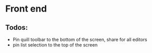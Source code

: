 # Front end

## Todos:

- Pin quill toolbar to the bottom of the screen, share for all editors
- pin list selection to the top of the screen